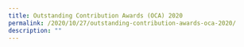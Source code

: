 ```yaml
---
title: Outstanding Contribution Awards (OCA) 2020
permalink: /2020/10/27/outstanding-contribution-awards-oca-2020/
description: ""
---
```

